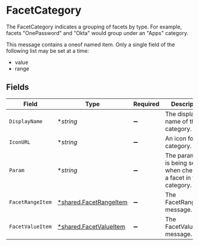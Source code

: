 # FacetCategory

The FacetCategory indicates a grouping of facets by type. For example, facets "OnePassword" and "Okta" would group under an "Apps" category.

This message contains a oneof named item. Only a single field of the following list may be set at a time:
  - value
  - range



## Fields

| Field                                                                  | Type                                                                   | Required                                                               | Description                                                            |
| ---------------------------------------------------------------------- | ---------------------------------------------------------------------- | ---------------------------------------------------------------------- | ---------------------------------------------------------------------- |
| `DisplayName`                                                          | **string*                                                              | :heavy_minus_sign:                                                     | The display name of the category.                                      |
| `IconURL`                                                              | **string*                                                              | :heavy_minus_sign:                                                     | An icon for the category.                                              |
| `Param`                                                                | **string*                                                              | :heavy_minus_sign:                                                     | The param that is being set when checking a facet in this category.    |
| `FacetRangeItem`                                                       | [*shared.FacetRangeItem](../../../pkg/models/shared/facetrangeitem.md) | :heavy_minus_sign:                                                     | The FacetRangeItem message.                                            |
| `FacetValueItem`                                                       | [*shared.FacetValueItem](../../../pkg/models/shared/facetvalueitem.md) | :heavy_minus_sign:                                                     | The FacetValueItem message.                                            |